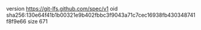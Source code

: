 version https://git-lfs.github.com/spec/v1
oid sha256:130e64f41b1b00321e9b402fbbc3f9043a71c7cec16938fb430348741f8f9e66
size 671
